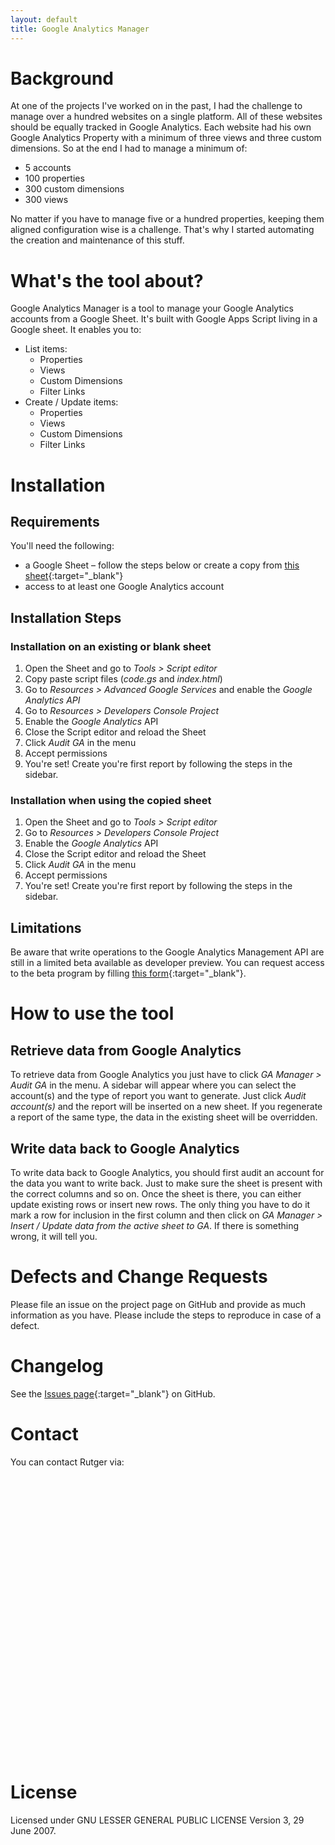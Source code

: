 ```yaml
---
layout: default
title: Google Analytics Manager
---
```

# Background
At one of the projects I've worked on in the past, I had the challenge to manage over a hundred websites on a single platform. All of these websites should be equally tracked in Google Analytics. Each website had his own Google Analytics Property with a minimum of three views and three custom dimensions. So at the end I had to manage a minimum of:

* 5 accounts
* 100 properties
* 300 custom dimensions
* 300 views

No matter if you have to manage five or a hundred properties, keeping them aligned configuration wise is a challenge. That's why I started automating the creation and maintenance of this stuff.

# What's the tool about?
Google Analytics Manager is a tool to manage your Google Analytics accounts from a Google Sheet. It's built with Google Apps Script living in a Google sheet.
It enables you to:

* List items:
   * Properties
   * Views
   * Custom Dimensions
   * Filter Links
* Create / Update items:
   * Properties
   * Views
   * Custom Dimensions
   * Filter Links

# Installation

## Requirements

You'll need the following:

* a Google Sheet – follow the steps below or create a copy from [this sheet](https://docs.google.com/spreadsheets/d/1QrJzquookyryTLuKEI2BoX822jAVcSlg9ExqVw1Eywc/copy){:target="_blank"}
* access to at least one Google Analytics account

## Installation Steps

### Installation on an existing or blank sheet

1. Open the Sheet and go to *Tools > Script editor*
2. Copy paste script files (*code.gs* and *index.html*)
3. Go to *Resources > Advanced Google Services* and enable the *Google Analytics API*
4. Go to *Resources > Developers Console Project*
5. Enable the *Google Analytics* API
6. Close the Script editor and reload the Sheet
7. Click *Audit GA* in the menu
8. Accept permissions
9. You're set! Create you're first report by following the steps in the sidebar.

### Installation when using the copied sheet

1. Open the Sheet and go to *Tools > Script editor*
2. Go to *Resources > Developers Console Project*
3. Enable the *Google Analytics* API
4. Close the Script editor and reload the Sheet
5. Click *Audit GA* in the menu
6. Accept permissions
7. You're set! Create you're first report by following the steps in the sidebar.

## Limitations

Be aware that write operations to the Google Analytics Management API are still in a limited beta available as developer preview. You can request access to the beta program by filling [this form](https://docs.google.com/a/procurios.eu/forms/d/e/1FAIpQLSf01NWo9R-SOHLKDUH0U4gWHNDBIY-gEI-zqBMG1Hyh3_hHZw/viewform){:target="_blank"}.

# How to use the tool

## Retrieve data from Google Analytics

To retrieve data from Google Analytics you just have to click *GA Manager > Audit GA* in the menu. A sidebar will appear where you can select the account(s) and the type of report you want to generate.
Just click *Audit account(s)* and the report will be inserted on a new sheet. If you regenerate a report of the same type, the data in the existing sheet will be overridden.

## Write data back to Google Analytics

To write data back to Google Analytics, you should first audit an account for the data you want to write back. Just to make sure the sheet is present with the correct columns and so on.
Once the sheet is there, you can either update existing rows or insert new rows. The only thing you have to do it mark a row for inclusion in the first column and then click on *GA Manager > Insert / Update data from the active sheet to GA*.
If there is something wrong, it will tell you.

# Defects and Change Requests

Please file an issue on the project page on GitHub and provide as much information as you have. Please include the steps to reproduce in case of a defect.

# Changelog

See the [Issues page](https://github.com/rmeekers/Google-Analytics-Manager/issues?q=is%3Aissue+is%3Aclosed){:target="_blank"} on GitHub.

# Contact

You can contact Rutger via:

<a href="https://twitter.com/rutgermeekers" target="_blank" class="icon-link">
    <svg class="icon icon-twitter">
        <use xlink:href="#icon-twitter" />
    </svg>
</a>
<a href="https://github.com/rmeekers" target="_blank" class="icon-link">
    <svg class="icon icon-github">
        <use xlink:href="#icon-github" />
    </svg>
</a>
<a href="https://linkedin.com/in/rutgermeekers" target="_blank" class="icon-link">
    <svg class="icon icon-linkedin">
        <use xlink:href="#icon-linkedin" />
    </svg>
</a>

# License
Licensed under GNU LESSER GENERAL PUBLIC LICENSE Version 3, 29 June 2007.

